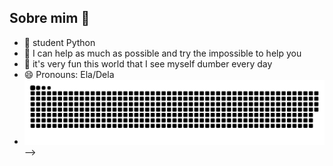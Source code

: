 ## Sobre mim 👋

- 🌱 student Python
- 👯 I can help as much as possible and try the impossible to help you
- 🤔 it's very fun this world that I see myself dumber every day
- 😄 Pronouns: Ela/Dela
- ![Snake animation](https://github.com/ThaynaSantana/ThaynaSantana/blob/output/github-contribution-grid-snake.svg)
-->
